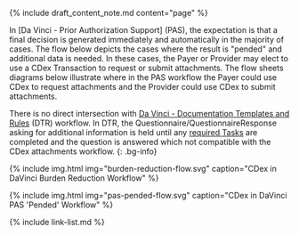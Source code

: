 {% include draft_content_note.md  content="page" %}

In [Da Vinci - Prior Authorization Support] (PAS), the expectation is that a final decision is generated immediately and automatically in the majority of cases.  The flow below depicts the cases where the result is "pended" and additional data is needed.  In these cases, the Payer or Provider may elect to use a CDex Transaction to request or submit attachments.  The flow sheets diagrams below illustrate where in the PAS workflow the Payer could use CDex to request attachments and the Provider could use CDex to submit attachments.

There is no direct intersection with [Da Vinci - Documentation Templates and Rules](http://hl7.org/fhir/us/davinci-dtr/index.html) (DTR) workflow. In DTR, the Questionnaire/QuestionnaireResponse asking for additional information is held until any [required Tasks](http://hl7.org/fhir/us/davinci-dtr/specification__behaviors__task_creation.html) are completed and the question is answered which not compatible with the CDex attachments workflow.
{: .bg-info}

{% include img.html img="burden-reduction-flow.svg" caption="CDex in DaVinci Burden Reduction Workflow" %}

{% include img.html img="pas-pended-flow.svg" caption="CDex in DaVinci PAS 'Pended' Workflow" %}

{% include link-list.md %}